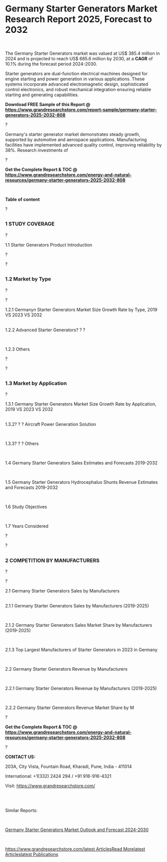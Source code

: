 <h1>Germany Starter Generators Market Research Report 2025, Forecast to 2032</h1><br/><p>The Germany Starter Generators market was valued at US$ 385.4 million in 2024 and is projected to reach US$ 685.6 million by 2030, at a <strong>CAGR</strong> of 10.1% during the forecast period 2024-2030.</p>
 
 
 
 <p>Starter generators are dual-function electrical machines designed for engine starting and power generation in various applications. These systems incorporate advanced electromagnetic design, sophisticated control electronics, and robust mechanical integration ensuring reliable starting and generating capabilities.</p>
 
 
 
 <div><b>Download FREE Sample of this Report @ <a href="https://www.grandresearchstore.com/report-sample/germany-starter-generators-2025-2032-808">https://www.grandresearchstore.com/report-sample/germany-starter-generators-2025-2032-808</a></b></div>
 
 
 
 <p>? </p>
 
 
 
 <p>Germany&#39;s starter generator market demonstrates steady growth, supported by automotive and aerospace applications. Manufacturing facilities have implemented advanced quality control, improving reliability by 38%. Research investments of</p>
 
 
 
 <p>? </p>
 
 
 
 <div><b>Get the Complete Report & TOC @ <a href="https://www.grandresearchstore.com/energy-and-natural-resources/germany-starter-generators-2025-2032-808">https://www.grandresearchstore.com/energy-and-natural-resources/germany-starter-generators-2025-2032-808</a></b></div>
 
 
 
 <p><br />
 
 <b>Table of content</b></p>
 
 
 
 <p>? </p>
 
 
 
 <h2><span style="font-size:16px"><strong>1 STUDY COVERAGE</strong></span></h2>
 
 
 
 <p>? </p>
 
 
 
 <p>1.1 Starter Generators Product Introduction</p>
 
 
 
 <p>? </p>
 
 
 
 <p>? </p>
 
 
 
 <h2><span style="font-size:16px"><strong>1.2 Market by Type</strong></span></h2>
 
 
 
 <p>? </p>
 
 
 
 <p>? </p>
 
 
 
 <p>1.2.1 Germanyn Starter Generators Market Size Growth Rate by Type, 2019 VS 2023 VS 2032<br />
 
 <br />
 
 1.2.2 Advanced Starter Generators? ? ? <br />
 
 <br />
 
 1.2.3 Others<br />
 
 ? </p>
 
 
 
 <p>? </p>
 
 
 
 <h2><span style="font-size:16px"><strong>1.3 Market by Application</strong></span></h2>
 
 
 
 <p>? </p>
 
 
 
 <p>1.3.1 Germany Starter Generators Market Size Growth Rate by Application, 2019 VS 2023 VS 2032<br />
 
 <br />
 
 1.3.2? ? ? Aircraft Power Generation Solution<br />
 
 <br />
 
 1.3.3? ? ? Others<br />
 
 <br />
 
 1.4 Germany Starter Generators Sales Estimates and Forecasts 2019-2032<br />
 
 <br />
 
 1.5 Germany Starter Generators Hydrocephalus Shunts Revenue Estimates and Forecasts 2019-2032<br />
 
 <br />
 
 1.6 Study Objectives<br />
 
 <br />
 
 1.7 Years Considered</p>
 
 
 
 <p>? </p>
 
 
 
 <p>? </p>
 
 
 
 <h2><span style="font-size:16px"><strong>2 COMPETITION BY MANUFACTURERS</strong></span></h2>
 
 
 
 <p>? </p>
 
 
 
 <p>? </p>
 
 
 
 <p>2.1 Germany Starter Generators Sales by Manufacturers<br />
 
 <br />
 
 2.1.1 Germany Starter Generators Sales by Manufacturers (2019-2025)<br />
 
 <br />
 
 2.1.2 Germany Starter Generators Sales Market Share by Manufacturers (2019-2025)<br />
 
 <br />
 
 2.1.3 Top Largest Manufacturers of Starter Generators in 2023 in Germany<br />
 
 <br />
 
 2.2 Germany Starter Generators Revenue by Manufacturers<br />
 
 <br />
 
 2.2.1 Germany Starter Generators Revenue by Manufacturers (2019-2025)<br />
 
 <br />
 
 2.2.2 Germany Starter Generators Revenue Market Share by M</p>
 
 
 
 <p>? </p>
 
 
 
 <div><b>Get the Complete Report & TOC @ <a href="https://www.grandresearchstore.com/energy-and-natural-resources/germany-starter-generators-2025-2032-808">https://www.grandresearchstore.com/energy-and-natural-resources/germany-starter-generators-2025-2032-808</a></b></div>
 
 
 
 <p>? </p>
 
 
 
 <p><b>CONTACT US:</b><br />
 
 203A, City Vista, Fountain Road, Kharadi, Pune, India - 411014<br />
 
 International: +1(332) 2424 294 / +91 916-916-4321<br />
 
 Visit: <a href="https://www.grandresearchstore.com/">https://www.grandresearchstore.com/</a><br />
 
 <br />
 
 <br />
 
 Similar Reports:<br />
 
 <br />
 
 <a href="https://www.grandresearchstore.com/energy-and-natural-resources/germany-starter-generators-2024-2030-235">Germany Starter Generators Market Outlook and Forecast 2024-2030</a><br />
 
 <br />
 
 <a href="https://gyeongbokgung.com">https://www.grandresearchstore.com/</a><a href="https://hallyeomaritime.com">latest Articles</a><a href="https://jingwansa.com">Read More</a><a href="https://nguoiviet.jp/">latest Articles</a><a href="https://www.intelmarketresearch.com/">latest Publications</a></p>